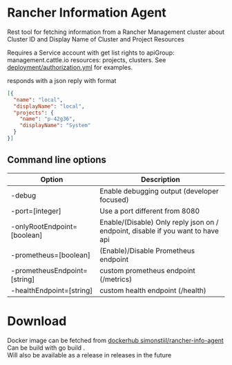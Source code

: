 # Rancher Information Agent
Rest tool for fetching information from a Rancher Management cluster about Cluster ID and Display Name of Cluster and Project Resources 

Requires a Service account with get list rights to apiGroup:  management.cattle.io resources: projects, clusters. See [deployment/authorization.yml](./deployment/authorization.yml) for examples.

responds with a json reply with format
```json
[{
  "name": "local", 
  "displayName": "local", 
  "projects": {
    "name": "p-42g36", 
    "displayName": "System"
  }
}]
```

## Command line options
| Option | Description |
| ------ | ----------- |
| -debug | Enable debugging output (developer focused) |
| -port=\[integer\] | Use a port different from 8080 |
| -onlyRootEndpoint=\[boolean\] | Enable/(Disable) Only reply json on / endpoint, disable if you want to have api  |
| -prometheus=\[boolean\] | (Enable)/Disable Prometheus endpoint |
| -prometheusEndpoint=\[string\] | custom prometheus endpoint (/metrics) |
| -healthEndpoint=\[string\] | custom health endpoint (/health) |

# Download
Docker image can be fetched from [dockerhub simonstiil/rancher-info-agent](https://hub.docker.com/repository/docker/simonstiil/rancher-info-agent)  
Can be build with go build .  
Will also be available as a release in releases in the future

